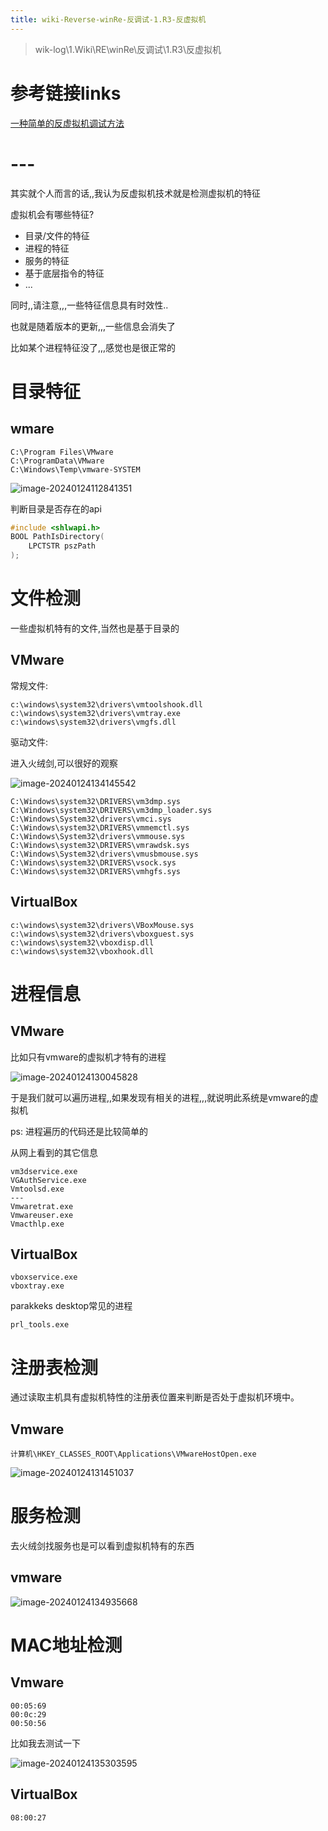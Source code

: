 ```yaml
---
title: wiki-Reverse-winRe-反调试-1.R3-反虚拟机
---
```

> wik-log\1.Wiki\RE\winRe\反调试\1.R3\反虚拟机

# 参考链接links

[一种简单的反虚拟机调试方法](https://drunkmars.top/2021/07/05/vmtest/)



# ---

其实就个人而言的话,,我认为反虚拟机技术就是检测虚拟机的特征

虚拟机会有哪些特征?

- 目录/文件的特征
- 进程的特征
- 服务的特征
- 基于底层指令的特征
- ...

同时,,请注意,,,一些特征信息具有时效性..

也就是随着版本的更新,,,一些信息会消失了

比如某个进程特征没了,,,感觉也是很正常的



# 目录特征



## wmare

```
C:\Program Files\VMware
C:\ProgramData\VMware
C:\Windows\Temp\vmware-SYSTEM
```



![image-20240124112841351](./img/image-20240124112841351.png)

判断目录是否存在的api

```c
#include <shlwapi.h>
BOOL PathIsDirectory(
    LPCTSTR pszPath
);
```



# 文件检测

一些虚拟机特有的文件,当然也是基于目录的



## VMware



常规文件:

```
c:\windows\system32\drivers\vmtoolshook.dll
c:\windows\system32\drivers\vmtray.exe
c:\windows\system32\drivers\vmgfs.dll
```



驱动文件:

进入火绒剑,可以很好的观察

![image-20240124134145542](./img/image-20240124134145542.png)

```
C:\Windows\system32\DRIVERS\vm3dmp.sys
C:\Windows\system32\DRIVERS\vm3dmp_loader.sys
C:\Windows\System32\drivers\vmci.sys
C:\Windows\system32\DRIVERS\vmmemctl.sys
C:\Windows\System32\drivers\vmmouse.sys
C:\Windows\system32\DRIVERS\vmrawdsk.sys
C:\Windows\System32\drivers\vmusbmouse.sys
C:\Windows\system32\DRIVERS\vsock.sys
C:\Windows\system32\DRIVERS\vmhgfs.sys
```



## VirtualBox

```
c:\windows\system32\drivers\VBoxMouse.sys
c:\windows\system32\drivers\vboxguest.sys
c:\windows\system32\vboxdisp.dll
c:\windows\system32\vboxhook.dll
```





# 进程信息

## VMware

比如只有vmware的虚拟机才特有的进程

![image-20240124130045828](./img/image-20240124130045828.png)

于是我们就可以遍历进程,,如果发现有相关的进程,,,就说明此系统是vmware的虚拟机

ps: 进程遍历的代码还是比较简单的



从网上看到的其它信息

```
vm3dservice.exe
VGAuthService.exe
Vmtoolsd.exe
---
Vmwaretrat.exe
Vmwareuser.exe
Vmacthlp.exe
```



## VirtualBox

```
vboxservice.exe
vboxtray.exe
```

parakkeks desktop常见的进程

```
prl_tools.exe
```





# 注册表检测



通过读取主机具有虚拟机特性的注册表位置来判断是否处于虚拟机环境中。

## Vmware

```
计算机\HKEY_CLASSES_ROOT\Applications\VMwareHostOpen.exe
```

![image-20240124131451037](./img/image-20240124131451037.png)





# 服务检测

去火绒剑找服务也是可以看到虚拟机特有的东西



## vmware



![image-20240124134935668](./img/image-20240124134935668.png)





# MAC地址检测



## Vmware

```
00:05:69
00:0c:29
00:50:56
```



比如我去测试一下

![image-20240124135303595](./img/image-20240124135303595.png)



## VirtualBox



```
08:00:27
```

